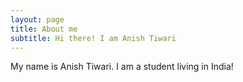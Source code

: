 ```yaml
---
layout: page
title: About me
subtitle: Hi there! I am Anish Tiwari
---
```


My name is Anish Tiwari. I am a student living in India!
